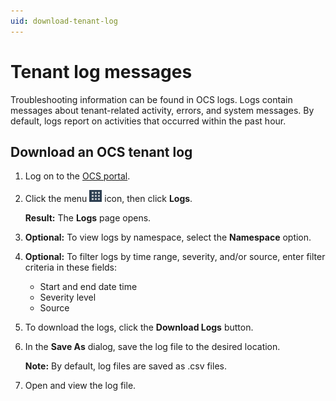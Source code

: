```yaml
---
uid: download-tenant-log
---
```


# Tenant log messages

Troubleshooting information can be found in OCS logs. Logs contain messages about tenant-related activity, errors, and system messages. By default, logs report on activities that occurred within the past hour.

## Download an OCS tenant log

1. Log on to the [OCS portal](https://cloud.osisoft.com).
   
1. Click the menu ![ ](../../images/waffle-button.png) icon, then click **Logs**.

   **Result:** The **Logs** page opens.

1. **Optional:** To view logs by namespace, select the **Namespace** option.

1. **Optional:** To filter logs by time range, severity, and/or source, enter filter criteria in these fields:

    * Start and end date time
    * Severity level
    * Source

1. To download the logs, click the **Download Logs** button.

1. In the **Save As** dialog, save the log file to the desired location.

   **Note:** By default, log files are saved as .csv files.

1. Open and view the log file.
